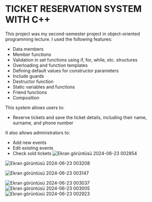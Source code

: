 # TICKET RESERVATION SYSTEM WITH C++

This project was my second-semester project in object-oriented programming lecture. I used the following features:

- Data members
- Member functions
- Validation in set functions using if, for, while, etc. structures
- Overloading and function templates
- Defining default values for constructor parameters
- Include guards
- Destructor function
- Static variables and functions
- Friend functions
- Composition

This system allows users to:
- Reserve tickets and save the ticket details, including their name, surname, and phone number

It also allows administrators to:
- Add new events
- Edit existing events
- Check sold tickets
![Ekran görüntüsü 2024-06-23 002854](https://github.com/ArifKuru/Ticket-reservation-system/assets/125080971/8247321a-cc5d-47cb-a3dc-12829573f01e)

![Ekran görüntüsü 2024-06-23 003208](https://github.com/ArifKuru/Ticket-reservation-system/assets/125080971/b80e5e94-a6cb-437c-8b45-159a9c2f1226)

![Ekran görüntüsü 2024-06-23 003147](https://github.com/ArifKuru/Ticket-reservation-system/assets/125080971/bbd38ae0-ea3f-416c-a935-13a07a2f7a47)


![Ekran görüntüsü 2024-06-23 003037](https://github.com/ArifKuru/Ticket-reservation-system/assets/125080971/ac6df8e2-b042-4f9c-81cf-5320c87aff1e)
![Ekran görüntüsü 2024-06-23 003005](https://github.com/ArifKuru/Ticket-reservation-system/assets/125080971/463fb4ef-2c84-4be8-ac7c-7606406a2f61)
![Ekran görüntüsü 2024-06-23 002923](https://github.com/ArifKuru/Ticket-reservation-system/assets/125080971/183678ab-aedd-47b3-8c80-e309945941ea)



